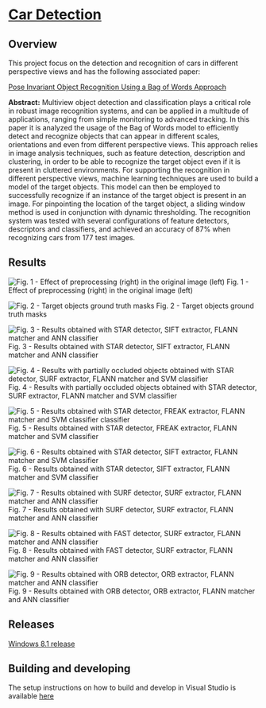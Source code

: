 # [Car Detection](http://carlosmccosta.github.io/Car-Detection/)


## Overview
This project focus on the detection and recognition of cars in different perspective views and has the following associated paper:

[Pose Invariant Object Recognition Using a Bag of Words Approach](https://www.researchgate.net/publication/319878114_Pose_Invariant_Object_Recognition_Using_a_Bag_of_Words_Approach)


**Abstract:**
Multiview object detection and classification plays a 
critical  role  in  robust  image  recognition  systems,  and  can  be 
applied  in  a  multitude  of  applications,  ranging  from  simple 
monitoring  to advanced tracking. In this paper it is analyzed the 
usage of the Bag of Words model to efficiently detect and recognize 
objects that can appear in different  scales, orientations and even 
from  different  perspective  views.  This  approach  relies  in  image 
analysis  techniques,  such  as  feature  detection,  description  and 
clustering, in order to be able to recognize the target object even if 
it  is  present  in  cluttered  environments.  For  supporting  the 
recognition  in  different  perspective  views,  machine  learning 
techniques  are  used  to build  a  model  of the target  objects. This 
model  can  then  be  employed  to  successfully  recognize  if  an 
instance of the  target object is present in  an  image.  For pinpointing 
the location  of the target object, a sliding window method is used
in conjunction with dynamic thresholding. The recognition system 
was  tested  with  several  configurations  of  feature  detectors, 
descriptors  and classifiers, and achieved an accuracy of 87% when 
recognizing cars from 177 test images.



## Results

![Fig. 1 - Effect of preprocessing (right) in the original image 
(left)](https://raw.github.com/carlosmccosta/Car-Detection/master/Results/Representative%20results/1%20-%20Effect%20of%20preprocessing%20(right)%20in%20the%20original%20image%20(left).png)
Fig. 1 - Effect of preprocessing (right) in the original image 
(left)



![Fig. 2 - Target objects ground truth masks](https://raw.github.com/carlosmccosta/Car-Detection/master/Results/Representative%20results/2%20-%20Target%20objects%20ground%20truth%20masks.png)
Fig. 2 - Target objects ground truth masks



![Fig. 3 - Results obtained with STAR detector, SIFT extractor, FLANN matcher and ANN classifier](https://raw.github.com/carlosmccosta/Car-Detection/master/Results/Representative%20results/3%20-%20Results%20obtained%20with%20STAR%20detector,%20SIFT%20extractor,%20FLANN%20matcher%20and%20ANN%20classifier.png)
Fig. 3 - Results obtained with STAR detector, SIFT extractor, FLANN matcher and ANN classifier



![Fig. 4 - Results with partially occluded objects obtained with STAR detector, SURF extractor, FLANN matcher and SVM classifier](https://raw.github.com/carlosmccosta/Car-Detection/master/Results/Representative%20results/4%20-%20Results%20obtained%20with%20STAR%20detector,%20SURF%20extractor,%20FLANN%20matcher%20and%20SVM%20classifier.png)
Fig. 4 - Results with partially occluded objects obtained with STAR detector, SURF extractor, FLANN matcher and SVM classifier



![Fig. 5 - Results obtained with STAR detector, FREAK extractor, FLANN matcher and SVM classifier classifier](https://raw.github.com/carlosmccosta/Car-Detection/master/Results/Representative%20results/5%20-%20Results%20obtained%20with%20STAR%20detector,%20FREAK%20extractor,%20FLANN%20matcher%20and%20SVM%20classifier.png)
Fig. 5 - Results obtained with STAR detector, FREAK extractor, FLANN matcher and SVM classifier



![Fig. 6 - Results obtained with STAR detector, SIFT extractor, FLANN matcher and SVM classifier](https://raw.github.com/carlosmccosta/Car-Detection/master/Results/Representative%20results/6%20-%20Results%20obtained%20with%20STAR%20detector,%20SIFT%20extractor,%20FLANN%20matcher%20and%20SVM%20classifier.png)
Fig. 6 - Results obtained with STAR detector, SIFT extractor, FLANN matcher and SVM classifier



![Fig. 7 - Results obtained with SURF detector, SURF extractor, FLANN matcher and ANN classifier](https://raw.github.com/carlosmccosta/Car-Detection/master/Results/Representative%20results/7%20-%20Results%20obtained%20with%20SURF%20detector,%20SURF%20extractor,%20FLANN%20matcher%20and%20ANN%20classifier.png)
Fig. 7 - Results obtained with SURF detector, SURF extractor, FLANN matcher and ANN classifier



![Fig. 8 - Results obtained with FAST detector, SURF extractor, FLANN matcher and ANN classifier](https://raw.github.com/carlosmccosta/Car-Detection/master/Results/Representative%20results/8%20-%20Results%20obtained%20with%20FAST%20detector,%20SURF%20extractor,%20FLANN%20matcher%20and%20ANN%20classifier.png)
Fig. 8 - Results obtained with FAST detector, SURF extractor, FLANN matcher and ANN classifier



![Fig. 9 - Results obtained with ORB detector, ORB extractor, FLANN matcher and ANN classifier](https://raw.github.com/carlosmccosta/Car-Detection/master/Results/Representative%20results/9%20-%20Results%20obtained%20with%20ORB%20detector,%20ORB%20extractor,%20FLANN%20matcher%20and%20ANN%20classifier.png)
Fig. 9 - Results obtained with ORB detector, ORB extractor, FLANN matcher and ANN classifier


## Releases
[Windows 8.1 release](https://github.com/carlosmccosta/Car-Detection/releases)



## Building and developing
The setup instructions on how to build and develop in Visual Studio is available [here](https://github.com/carlosmccosta/Car-Detection/blob/master/CarDetection/docs/Visual%20Studio%20configuration%20for%20OpenCV%202.4.7.txt)

